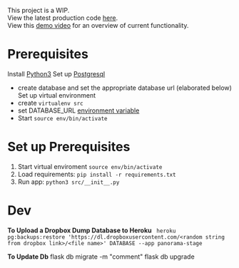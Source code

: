 This project is a WIP. </br>
View the latest production code [here](https://panorama-pro.herokuapp.com/). </br>
View this [demo video](https://www.loom.com/share/99ebf66f2c13421ea1cc5d23f741786f?sharedAppSource=personal_library) for an overview of current functionality.

# Prerequisites
Install [Python3](https://www.python.org/downloads/)
Set up [Postgresql](https://www.elliotblackburn.com/installing-postgresql-on-macos-osx/)
- create database and set the appropriate database url (elaborated below)
Set up virtual environment
- create `virtualenv src`
- set DATABASE_URL [environment variable](https://stackoverflow.com/questions/9554087/setting-an-environment-variable-in-virtualenv)
- Start `source env/bin/activate`

# Set up Prerequisites
1. Start virtual enviroment `source env/bin/activate`
2. Load requirements: `pip install -r requirements.txt`
3. Run app: `python3 src/__init__.py`

# Dev
**To Upload a Dropbox Dump Database to Heroku**
``` heroku pg:backups:restore 'https://dl.dropboxusercontent.com/<random string from dropbox link>/<file name>' DATABASE --app panorama-stage```

**To Update Db**
flask db migrate -m "comment"
flask db upgrade
